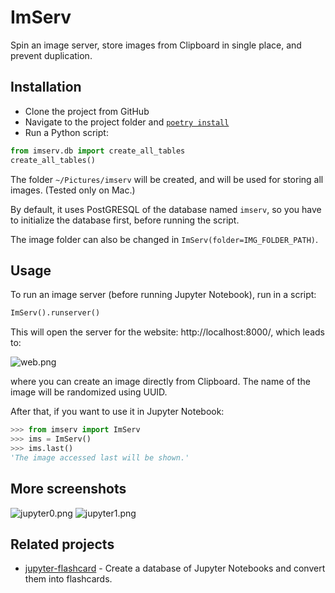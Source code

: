 # ImServ

Spin an image server, store images from Clipboard in single place, and prevent duplication.

## Installation

- Clone the project from GitHub
- Navigate to the project folder and [`poetry install`](https://github.com/sdispater/poetry)
- Run a Python script:

```python
from imserv.db import create_all_tables
create_all_tables()
```
The folder `~/Pictures/imserv` will be created, and will be used for storing all images. (Tested only on Mac.)

By default, it uses PostGRESQL of the database named `imserv`, so you have to initialize the database first, before running the script.

The image folder can also be changed in `ImServ(folder=IMG_FOLDER_PATH)`.

## Usage

To run an image server (before running Jupyter Notebook), run in a script:

```python
ImServ().runserver()
```

This will open the server for the website: http://localhost:8000/, which leads to:

![web.png](/screenshots/web.png)

where you can create an image directly from Clipboard. The name of the image will be randomized using UUID.

After that, if you want to use it in Jupyter Notebook:

```python
>>> from imserv import ImServ
>>> ims = ImServ()
>>> ims.last()
'The image accessed last will be shown.'
```

## More screenshots

![jupyter0.png](/screenshots/jupyter0.png)
![jupyter1.png](/screenshots/jupyter1.png)

## Related projects

- [jupyter-flashcard](https://github.com/patarapolw/jupyter-flashcard) - Create a database of Jupyter Notebooks and convert them into flashcards.
